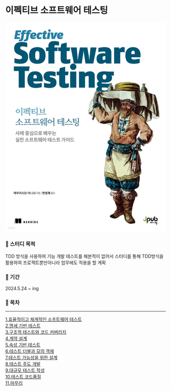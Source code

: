 # 이펙티브 소프트웨어 테스팅
![이펙티브 소프트웨어 테스팅](https://github.com/YiHanSeul/TDD/blob/master/img/effectiveSoftwareTestingMain.jpg?raw=true)

### 📌 스터디 목적
TDD 방식을 사용하여 기능 개발 테스트를 해본적이 없어서 스터디를 통해 TDD방식을 활용하여 프로젝트뿐만아니라 업무에도 적용을 할 계획

### 📆 기간<br>
2024.5.24 ~ ing


### 📙 목차
---
[1.효율적이고 체계적인 소프트웨어 테스트]()<br>
[2.명세 기반 테스트](https://github.com/YiHanSeul/TDD/blob/master/2%EC%9E%A5/Specification-based%20testing.md)<br>
[3.구조적 테스트와 코드 커버리지](https://github.com/YiHanSeul/TDD/blob/master/3%EC%9E%A5/Structural-testing-code-coverage.md)<br>
[4.계약 설계](https://github.com/YiHanSeul/TDD/blob/master/4%EC%9E%A5/contract-design.md)<br>
[5.속성 기반 테스트]()<br>
[6.테스트 더블과 모의 객체](https://github.com/YiHanSeul/TDD/blob/master/6%EC%9E%A5/Test-doubles-and-mock-objects.md)<br>
[7.테스트 가능성을 위한 설계]()<br>
[8.테스트 주도 개발]()<br>
[9.대규모 테스트 작성]()<br>
[10.테스트 코드품질]()<br>
[11.마무리]()<br>


